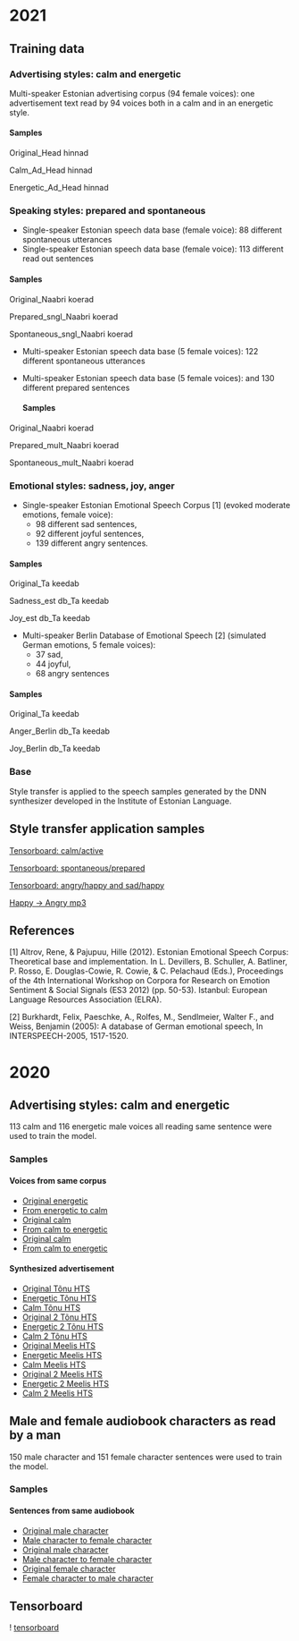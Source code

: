 
# 2021

## Training data

### Advertising styles: calm and energetic
Multi-speaker Estonian advertising corpus (94 female voices): 
one advertisement text read by 94 voices both in a calm and in an energetic style.
#### Samples
Original_Head hinnad

Calm_Ad_Head hinnad

Energetic_Ad_Head hinnad

### Speaking styles: prepared and spontaneous
- Single-speaker Estonian speech data base (female voice): 
  88 different spontaneous utterances
- Single-speaker Estonian speech data base (female voice):
  113 different read out sentences
#### Samples
Original_Naabri koerad

Prepared_sngl_Naabri koerad

Spontaneous_sngl_Naabri koerad

- Multi-speaker Estonian speech data base (5 female voices):
  122 different spontaneous utterances
- Multi-speaker Estonian speech data base (5 female voices):
  and 130 different prepared sentences
  
  #### Samples
Original_Naabri koerad

Prepared_mult_Naabri koerad

Spontaneous_mult_Naabri koerad

### Emotional styles: sadness, joy, anger
- Single-speaker Estonian Emotional Speech Corpus [1] (evoked moderate emotions, female voice): 
  - 98 different sad sentences,
  - 92 different joyful sentences, 
  - 139 different angry sentences.
#### Samples 
Original_Ta keedab

Sadness_est db_Ta keedab

Joy_est db_Ta keedab

- Multi-speaker Berlin Database of Emotional Speech [2] (simulated German emotions, 5 female voices): 
  - 37 sad, 
  - 44 joyful, 
  - 68 angry sentences
#### Samples 
Original_Ta keedab

Anger_Berlin db_Ta keedab

Joy_Berlin db_Ta keedab
### Base 
Style transfer is applied to the speech samples generated by the 
DNN synthesizer developed in the Institute of Estonian Language.


## Style transfer application samples

[Tensorboard: calm/active](https://raw.githubusercontent.com/pajupuujh/demo_resources/main/2021-05/calm-active.png)

[Tensorboard: spontaneous/prepared](https://raw.githubusercontent.com/pajupuujh/demo_resources/main/2021-05/spontaneous.png)

[Tensorboard: angry/happy and sad/happy](https://raw.githubusercontent.com/pajupuujh/demo_resources/main/2021-05/happy.png)

[Happy -> Angry mp3](https://raw.githubusercontent.com/pajupuujh/demo_resources/main/2021-05/2_Head%20hinnad%20annavad%20elule%20parema%20motte.mp3)


## References

[1] Altrov, Rene, & Pajupuu, Hille (2012).
    Estonian Emotional Speech Corpus: Theoretical base and implementation.
    In L. Devillers, B. Schuller, A. Batliner, P. Rosso, E. Douglas-Cowie, R. Cowie, & C. Pelachaud (Eds.),
    Proceedings of the 4th International Workshop on Corpora for Research on Emotion Sentiment & Social Signals (ES3 2012) (pp. 50-53).
    Istanbul: European Language Resources Association (ELRA).


[2] Burkhardt, Felix, Paeschke, A., Rolfes, M., Sendlmeier, Walter F., and Weiss, Benjamin (2005):
    A database of German emotional speech, In INTERSPEECH-2005, 1517-1520.



# 2020
## Advertising styles: calm and energetic
113 calm and 116 energetic male voices all reading same sentence were used to train the model.

### Samples
#### Voices from same corpus
- [Original energetic](https://drive.google.com/open?id=1T6I-IbWuPp5sqcO7Ypy5ljpB1YuJqW0u)
- [From energetic to calm](https://drive.google.com/open?id=18pOnm1moQGRf9BWKGjtgp3hGXR09D7Ak)
- [Original calm](https://drive.google.com/open?id=1VumlFOZ74mddxYELIYW7Lj_kyGxVjXLw)
- [From calm to energetic](https://drive.google.com/open?id=1xfWM_TCvr-pKqm_2jiJts2Z_vfpH2x9V)
- [Original calm](https://drive.google.com/open?id=1821AQCPJfhuOlfsazsP0DHRPqTo6QAs1)
- [From calm to energetic](https://drive.google.com/open?id=1tsjyclXgcoy1KiMORHUgz8zBHtyZ45VI)
#### Synthesized advertisement
- [Original Tõnu HTS](https://drive.google.com/open?id=1rsOws_mvI-ey6VA2nP31wiEZDYTr8J2l)
- [Energetic Tõnu HTS](https://drive.google.com/open?id=1ayj01dsSt8hlZKPReuFyTxhilOPvvJO8)
- [Calm Tõnu HTS](https://drive.google.com/open?id=1JkwqkGlJ9h6mVoXp3rAVYSz15EtTsaM4)
- [Original 2 Tõnu HTS](https://drive.google.com/open?id=1j79Ffh30uqgavK_JPl_b_4tQuzenqcqD)
- [Energetic 2 Tõnu HTS](https://drive.google.com/open?id=1OnEN7EX0A-Q0AggqzNXYUyNITiZhoG24)
- [Calm 2 Tõnu HTS](https://drive.google.com/open?id=1q99midd7Mies3wa5qvU9kSP8jIAwcIMb)
- [Original Meelis HTS](https://drive.google.com/open?id=18rPXONwxgsJYNJXFmtqCSth2QpHsmhU0)
- [Energetic Meelis HTS](https://drive.google.com/open?id=1Br9-VObcfcKyuT3CifyY4SPsSARH6bH6)
- [Calm Meelis HTS](https://drive.google.com/open?id=1gqMR9niZCkLsAETVSCs6cVRpK45NUPxc)
- [Original 2 Meelis HTS](https://drive.google.com/open?id=15BAQQY7eaO6PYkDTNNPf-IdethEEVBoy)
- [Energetic 2 Meelis HTS](https://drive.google.com/open?id=1IIziwL94RbtPPLatjpruMRAFZfaw1z_5)
- [Calm 2 Meelis HTS](https://drive.google.com/open?id=1cnRObf-Rhw7pSZk3FJ6jYGLvYdG14AkL)

## Male and female audiobook characters as read by a man
150 male character and 151 female character sentences were used to train the model.

### Samples
#### Sentences from same audiobook
- [Original male character](https://drive.google.com/open?id=1QAgZduetnVLLAOR7V0XR5Z7Ny7scBF0n)
- [Male character to female character](https://drive.google.com/open?id=1EclvhPkMBfusqs4MKYjE2UmTqVxky4W0)
- [Original male character](https://drive.google.com/open?id=1X5tegIixGiME7_o5k6kxGQqhVntrB3tB)
- [Male character to female character](https://drive.google.com/open?id=19ATXbUK-91RnUjhhtvUbkYwjCMan11WL)
- [Original female character](https://drive.google.com/open?id=1Kh2M3gzaSrwesEXYotVl61OsGpl3r9tk)
- [Female character to male character](https://drive.google.com/open?id=1ynSPYpDroleHNq89T51LYH6sNui5Jzdb)

## Tensorboard

! [tensorboard](tensorboard.png "blue - advertisments
red - audiobook")


